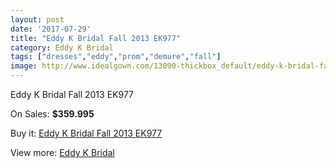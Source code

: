 ```yaml
---
layout: post
date: '2017-07-29'
title: "Eddy K Bridal Fall 2013 EK977"
category: Eddy K Bridal
tags: ["dresses","eddy","prom","demure","fall"]
image: http://www.idealgown.com/13090-thickbox_default/eddy-k-bridal-fall-2013-ek977.jpg
---
```

Eddy K Bridal Fall 2013 EK977

On Sales: **$359.995**
<a href="https://www.idealgown.com/en/eddy-k-bridal/5255-eddy-k-bridal-fall-2013-ek977.html"><amp-img layout="responsive" width="600" height="600" src="//www.idealgown.com/13090-thickbox_default/eddy-k-bridal-fall-2013-ek977.jpg" alt="Eddy K Bridal Fall 2013 EK977 0" /></a>
<a href="https://www.idealgown.com/en/eddy-k-bridal/5255-eddy-k-bridal-fall-2013-ek977.html"><amp-img layout="responsive" width="600" height="600" src="//www.idealgown.com/13091-thickbox_default/eddy-k-bridal-fall-2013-ek977.jpg" alt="Eddy K Bridal Fall 2013 EK977 1" /></a>

Buy it: [Eddy K Bridal Fall 2013 EK977](https://www.idealgown.com/en/eddy-k-bridal/5255-eddy-k-bridal-fall-2013-ek977.html "Eddy K Bridal Fall 2013 EK977")

View more: [Eddy K Bridal](https://www.idealgown.com/en/72-eddy-k-bridal "Eddy K Bridal")